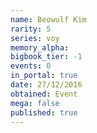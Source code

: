 ```yaml
---
name: Beowulf Kim
rarity: 5
series: voy
memory_alpha:
bigbook_tier: -1
events: 0
in_portal: true
date: 27/12/2016
obtained: Event
mega: false
published: true
---
```



